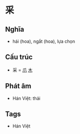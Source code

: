 # 采

## Nghĩa

* hái (hoa), ngắt (hoa), lựa chọn

## Cấu trúc
* 采 = [爪](爪.md) [木](木.md)

## Phát âm

* Hán Việt: thải

## Tags
* Hán Việt

<script>window.HANZI_FIELD='采';</script>
